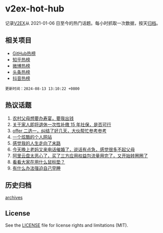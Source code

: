 # v2ex-hot-hub

 记录[V2EX](https://www.v2ex.com/)从 2021-01-06 日至今的热门话题。每小时抓取一次数据，按天[归档](archives)。
 
 ## 相关项目

- [GitHub热榜](https://github.com/lonnyzhang423/github-hot-hub)
- [知乎热榜](https://github.com/lonnyzhang423/zhihu-hot-hub)
- [微博热榜](https://github.com/lonnyzhang423/weibo-hot-hub)
- [头条热榜](https://github.com/lonnyzhang423/toutiao-hot-hub)
- [抖音热榜](https://github.com/lonnyzhang423/douyin-hot-hub)


 `更新时间：2024-08-13 13:10:22 +0800`

## 热议话题

1. [农村父母想要办寿宴，要我出钱](https://www.v2ex.com/t/1064444)
1. [关于家人即将退休一次性补缴 15 年社保，是否可行](https://www.v2ex.com/t/1064345)
1. [offer 二选一，纠结了好几天，大伙帮忙参考参考](https://www.v2ex.com/t/1064526)
1. [一个炫酷的个人网站](https://www.v2ex.com/t/1064448)
1. [感觉我的人生走向了末路](https://www.v2ex.com/t/1064411)
1. [今天晚上老妈又来电话催婚了，说话有点急，感觉很多不起父母](https://www.v2ex.com/t/1064462)
1. [阿里云盘太恶心了，买了三方应用权益包流量用完了，又开始转圈圈了](https://www.v2ex.com/t/1064474)
1. [看看大家在用什么鼠标垫？](https://www.v2ex.com/t/1064370)
1. [有什么办法强迫自己早睡](https://www.v2ex.com/t/1064527)

## 历史归档

[archives](archives)

## License

See the [LICENSE](LICENSE) file for license rights and limitations (MIT).
